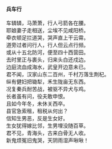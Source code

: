#### 兵车行

车辚辚，马萧萧，行人弓箭各在腰。  
耶娘妻子走相送，尘埃不见咸阳桥。  
牵衣顿足拦道哭，哭声直上干云霄。  
道旁过者问行人，行人但云点行频。  
或从十五北防河，便至四十西营田。  
去时里正与裹头，归来头白还戍边。  
边庭流血成海水，武皇开边意未已。  
君不闻，汉家山东二百州，千村万落生荆杞。  
纵有健妇把锄犁，禾生陇亩无东西。  
况复秦兵耐苦战，被驱不异犬与鸡。  
长者虽有问，役夫敢申恨。  
且如今年冬，未休关西卒。  
县官急索租，租税从何出？  
信知生男恶，反是生女好。  
生女犹得嫁比邻，生男埋没随百草。  
君不见，青海头，古来白骨无人收。  
新鬼烦冤旧鬼哭，天阴雨湿声啾啾！
